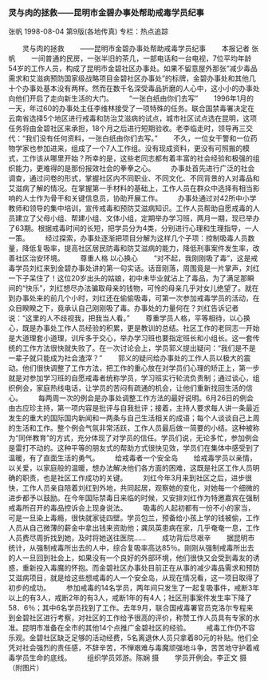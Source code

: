 ### 灵与肉的拯救——昆明市金碧办事处帮助戒毒学员纪事
张帆
1998-08-04
第9版(各地传真)
专栏：热点追踪

　　灵与肉的拯救
　　——昆明市金碧办事处帮助戒毒学员纪事
　　本报记者  张帆
　　一间普通的民房，一张半旧的茶几，一部电话和一台电视，7位平均年龄54岁的工作人员，构成了昆明市金碧社区办事处。如果不留意屋外那张“减少毒品需求和艾滋病预防国家级战略项目金碧社区办事处”的标牌，金碧办事处和其他几十个办事处基本没有两样。然而在数千名深受毒品折磨的人心中，这小小的办事处向他们开启了走向新生活的大门。
　　“一张白纸由你们去写”
　　1996年1月的一天，年过60的办事处主任李维林接受了一项特殊的任务。联合国禁毒署决定在云南省选择5个地区进行戒毒和防治艾滋病的试点，城市社区试点选在昆明，这项任务将由金碧社区来承担，18个月之后进行短期验收。老李临走时，领导再三交代：“我们没有任何资料，一张白纸由你们去写。”
　　不久，一位女干警和一位药物学家也参加进来，组成了一个7人工作组。没有现成资料，更没有可照搬的模式，工作该从哪里开始？所幸的是，这些老同志都有着丰富的社会经验和极强的组织能力，更难得的是那份报效社会的拳拳之心。
　　办事处首先进行广泛的社会调查，通过问卷的形式，掌握社区内不同职业、不同文化、不同背景的人对毒品和艾滋病了解的情况。在掌握第一手材料的基础上，工作人员在群众中选择有相当影响的人士作为骨干和关键信息员，协助开展工作。
　　办事处通过对42所中小学教师和领导的集中培训，宣传戒毒和预防艾滋病知识。工作人员帮助自愿戒毒的人员建立了父母小组、帮建小组、文体小组，定期举办学习班，两月一期，现已举办了63期。根据戒毒时间的长短，把学员分为4类，分别进行心理和生理指导，一人一策。
　　经过探索，办事处逐渐把项目分解为这样几个子项：控制吸毒人员数量，降低复吸率，提高社区居民防毒和防艾滋病的能力，降低刑事案件发生率，改善社区治安环境。
　　尊重人格  以心换心
　　“对不起，我刚刚吸了毒”，这是戒毒学员刘红来到金碧办事处讲的第一句实话。话音刚落，周围竟是一片掌声，刘红一下子呆住了！这位20岁出头的姑娘，初中未毕业就沾上了毒品，为了满足那瞬间的“快乐”，刘红想尽办法骗取母亲的钱物，可怜的母亲几乎对女儿绝望了。就在到办事处来的前几个小时，刘红还在偷偷吸毒，可第一次参加戒毒学员的活动，在众目睽睽之下，竟承认自己刚刚吸了毒。办事处的力量何在？刘红告诉记者说：“这里的人不歧视我，把我当人看。”
　　尊重学员人格，平等相待，以心换心，既是办事处工作人员经验的积累，更是教训的总结。社区工作的老同志一开始是大道理套小道理，训斥多于交心，举办学习班也要指定班长和小组长。这一套传统的工作方法很快就失败了。在一次讨论会上，学员郭义提出疑问：“我们是不是一辈子就只能成为社会渣滓？”
　　郭义的疑问给办事处的工作人员以极大的震动。他们很快调整了工作方法，把工作的重心放在对学员们心理的矫正上，第一步就是对参加学习班的自愿戒毒者统称学员，学习班实行轮流负责制；通过谈心，组织例会，家庭热线电话，让学员的苦闷有疏通的机会，让他们重新找回生活的信心。
　　每两周一次的例会是办事处调整工作方法的最好说明。6月26日的例会由古应珍主持，第一项内容是批评与自我批评；接着，主持人要求每人讲一条最近发生的重大的国际国内新闻和一两条与自己生活相关的成语；每个人谈谈自己上周的生活和工作。整个例会气氛非常活跃，工作人员最后做一简要的小结。这种被称为“同伴教育”的方式，充分体现了对学员的信任。学员们说，无论多忙，参加例会是雷打不动的。这种平等的朋友式的帮助方式很快见效，学员们在集体中感受到了温暖，有了直面生活的勇气。
　　给戒毒者一个安全岛
　　给戒毒学员以亲情，以关爱，以家庭般的温暖，想办法解决他们各方面的困难，这既是社区工作人员明确的职责，也是社区工作成功的关键。
　　刘红今年3月来到社区之后，进步很快，工作人员亲自陪着刘红到外地，共同起居，观察她的变化，对她每一个细微的进步都予以鼓励。在今年国际禁毒日来临的时候，又安排刘红作为特邀嘉宾在强制戒毒所召开的毒品控诉会上现身说法。
　　吸毒的人起初都有一份不小的家当，可是一旦染上毒瘾，很快就家徒四壁。学员包兰，预备给小孩上学的钱被偷，工作人员从自己微薄的薪金中拿出钱来资助他；龚凤英患病在家，几乎奄奄一息，工作人员费尽周折找到她，及时将她送往医院……
　　成功背后尽艰辛
　　据昆明市统计，从强制戒毒所出去的人中，综合复吸率高达85％。刚刚从强制戒毒所出去的人一旦回到社会上，如果没有一个良好的外部环境，他们很快又会受到毒友的诱惑，重新投入毒魔的怀抱。而金碧社区办事处目前正在从事的减少毒品需求和预防艾滋病项目，就是给这些想戒毒的人一个安全岛，从现在情况看，这一项目取得了初步的成功。
　　参加戒毒的14名学员，两年间只发生了一起复吸事件，戒断3年以上的有3人，戒断2年的有3人，戒断1年的有4人；社区刑事案件发生率下降了58．6％；其中6名学员找到了工作。去年9月，联合国戒毒署官员克洛尔专程来到金碧社区进行考察，对社区的工作给予很高的评价，称赞工作人员具有专家的水准。昆明市准备在全市的其他14个点推广金碧社区的经验。
　　戒毒工作仍不容乐观。金碧社区缺乏足够的活动经费，5名离退休人员只拿着80元的补贴。他们全凭对社会强烈的责任感，不辞辛苦，不惮艰难与毒魔顽强地斗争，苦苦地守护着戒毒学员生命的底线。
　　组织学员郊游。陈娴  摄
　　学员开例会。李正文  摄（附图片）
